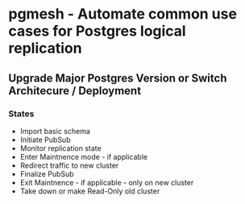 # pgmesh - Automate common use cases for Postgres logical replication

## Upgrade Major Postgres Version or Switch Architecure / Deployment

### States
- Import basic schema
- Initiate PubSub
- Monitor replication state
- Enter Maintnence mode - if applicable
- Redirect traffic to new cluster
- Finalize PubSub
- Exit Maintnence - if applicable - only on new cluster
- Take down or make Read-Only old cluster
